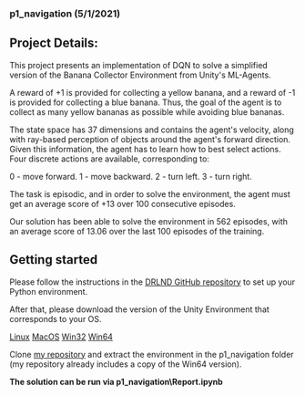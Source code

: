 ### p1_navigation (5/1/2021)


## Project Details:

This project presents an implementation of DQN to solve a simplified version of the Banana Collector Environment from Unity's ML-Agents.

A reward of +1 is provided for collecting a yellow banana, and a reward of -1 is provided for collecting a blue banana. Thus, the goal of the agent is to collect as many yellow bananas as possible while avoiding blue bananas.

The state space has 37 dimensions and contains the agent's velocity, along with ray-based perception of objects around the agent's forward direction. Given this information, the agent has to learn how to best select actions. Four discrete actions are available, corresponding to:

0 - move forward.
1 - move backward.
2 - turn left.
3 - turn right.

The task is episodic, and in order to solve the environment, the agent must get an average score of +13 over 100 consecutive episodes.

Our solution has been able to solve the environment in 562 episodes, with an average score of 13.06 over the last 100 episodes of the training.

## Getting started

Please follow the instructions in the [DRLND GitHub repository](https://github.com/udacity/deep-reinforcement-learning#dependencies) to set up your Python environment.

After that, please download the version of the Unity Environment that corresponds to your OS.

[Linux](https://s3-us-west-1.amazonaws.com/udacity-drlnd/P1/Banana/Banana_Linux.zip)
[MacOS](https://s3-us-west-1.amazonaws.com/udacity-drlnd/P1/Banana/Banana.app.zip)
[Win32](https://s3-us-west-1.amazonaws.com/udacity-drlnd/P1/Banana/Banana_Windows_x86.zip)
[Win64](https://s3-us-west-1.amazonaws.com/udacity-drlnd/P1/Banana/Banana_Windows_x86_64.zip)

Clone [my repository](https://github.com/rekcv/drlnd) and extract the environment in the p1_navigation folder (my repository already includes a copy of the Win64 version).

**The solution can be run via p1_navigation\Report.ipynb**


